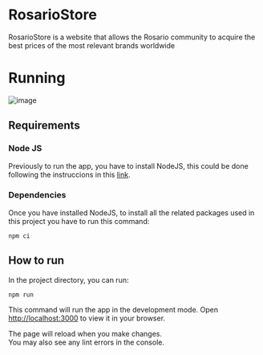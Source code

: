 # RosarioStore
RosarioStore is a website that allows the Rosario community to acquire the best prices of the most relevant brands worldwide

# Running

![image](https://github.com/Fabrizio-Paradiso/e-commerce/blob/master/src/media/animation.gif)    

## Requirements

### Node JS

Previously to run the app, you have to install NodeJS, this could be done following the instruccions in this [link](https://nodejs.org/es).

### Dependencies

Once you have installed NodeJS, to install all the related packages used in this project you have to run this command:

```shell
npm ci
```

## How to run

In the project directory, you can run:

```shell
npm run
```

This command will run the app in the development mode.
Open [http://localhost:3000](http://localhost:3000) to view it in your browser.

The page will reload when you make changes.\
You may also see any lint errors in the console.
